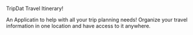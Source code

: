 TripDat Travel Itinerary!

An Applicatin to help with all your trip planning needs! Organize your travel information in one location and have access to it anywhere.
